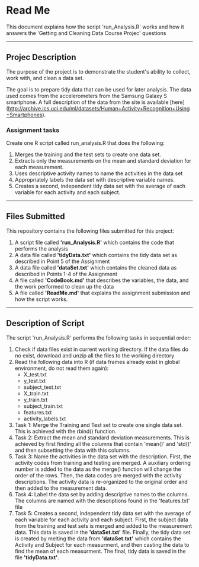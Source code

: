 # Read Me

This document explains how the script 'run_Analysis.R' works and how it answers the 'Getting and Cleaning Data Course Projec' questions

---

## Projec Description

The purpose of the project is to demonstrate the student's ability to collect, work with, and clean a data set. 

The goal is to prepare tidy data that can be used for later analysis. The data used comes from the accelerometers from the Samsung Galaxy S smartphone. A full description of the data from the site is available [here] (http://archive.ics.uci.edu/ml/datasets/Human+Activity+Recognition+Using+Smartphones).

### Assignment tasks
 
Create one R script called run_analysis.R that does the following:

1. Merges the training and the test sets to create one data set.
2. Extracts only the measurements on the mean and standard deviation for each measurement. 
3. Uses descriptive activity names to name the activities in the data set
4. Appropriately labels the data set with descriptive variable names. 
5. Creates a second, independent tidy data set with the average of each variable for each activity and each subject. 

---

## Files Submitted

This repository contains the following files submitted for this project:

1. A script file called __'run_Analysis.R'__ which contains the code that performs the analysis
2. A data file called __'tidyData.txt'__ which contains the tidy data set as described in Point 5 of the Assignment
3. A data file called __'dataSet.txt'__ which contains the cleaned data as described in Points 1-4 of the Assignment
4. A file called __'CodeBook.md'__ that describes the variables, the data, and the work performed to clean up the data
5. A file called __'ReadMe.md'__ that explains the assignment submission and how the script works.

---

## Description of Script

The script 'run_Analysis.R' performs the following tasks in sequential order:

1. Check if data files exist in current working directory. If the data files do no exist, download and unzip all the files to the working directory
2. Read the following data into R (if data frames already exist in global environment, do not read them again):
     * X_test.txt
     * y_test.txt
     * subject_test.txt
     * X_train.txt
     * y_train.txt
     * subject_train.txt
     * features.txt
     * activity_labels.txt
3. Task 1: Merge the Training and Test set to create one single data set. This is achieved with the rbind() function.
4. Task 2: Extract the mean and standard deviation measurements. This is achieved by first finding all the columns that contain 'mean()' and 'std()' and then subsetting the data with this columns.
5. Task 3: Name the activities in the data set with the description. First, the activity codes from training and testing are merged. A auxiliary ordering number is added to the data as the merge() function will change the order of the rows. Then, the data codes are merged with the activity descriptions. The activity data is re-organized to the original order and then added to the measurement data.
6. Task 4: Label the data set by adding descriptive names to the columns. The columns are named with the descriptions found in the 'features.txt' file
7. Task 5: Creates a second, independent tidy data set with the average of each variable for each activity and each subject. First, the subject data from the training and test sets is merged and added to the measurement data. This data is saved in the __'dataSet.txt'__ file. 
Finally, the tidy data set is created by melting the data from __'dataSet.txt'__ which contains the Activity and Subject for each measurment, and then casting the data to find the mean of each measurment. The final, tidy data is saved in the file __'tidyData.txt'__.